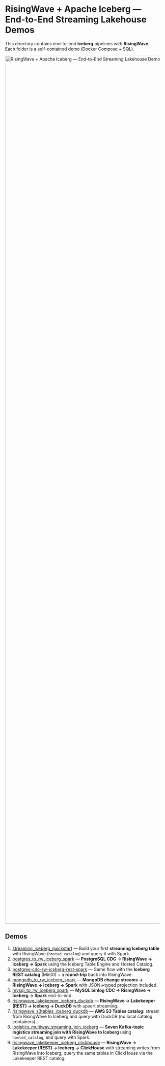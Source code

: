 # RisingWave + Apache Iceberg — End-to-End Streaming Lakehouse Demos
This directory contains end-to-end **Iceberg** pipelines with **RisingWave**. Each folder is a self-contained demo (Docker Compose + SQL).

<img width="3166" height="2820" alt="RisingWave + Apache Iceberg — End-to-End Streaming Lakehouse Demos" src="https://github.com/user-attachments/assets/b0d92a29-6dc7-4277-a381-579c8d628314" />

## Demos
1. [streaming_iceberg_quickstart](./streaming_iceberg_quickstart/) — Build your first **streaming Iceberg table** with RisingWave (`hosted_catalog`) and query it with Spark.
2. [postgres_to_rw_iceberg_spark](./postgres_to_rw_iceberg_spark/) — **PostgreSQL CDC → RisingWave → Iceberg → Spark** using the Iceberg Table Engine and Hosted Catalog.
3. [postgres-cdc-rw-iceberg-rest-spark](./postgres-cdc-rw-iceberg-rest-spark/) — Same flow with the **Iceberg REST catalog** (MinIO) + a **round-trip** back into RisingWave.
4. [mongodb_to_rw_iceberg_spark](./mongodb_to_rw_iceberg_spark/) — **MongoDB change streams → RisingWave → Iceberg → Spark** with JSON→typed projection included.
5. [mysql_to_rw_iceberg_spark](./mysql_to_rw_iceberg_spark/) — **MySQL binlog CDC → RisingWave → Iceberg → Spark** end-to-end.
6. [risingwave_lakekeeper_iceberg_duckdb](./risingwave_lakekeeper_iceberg_duckdb/) — **RisingWave → Lakekeeper (REST) → Iceberg → DuckDB** with upsert streaming.
7. [risingwave_s3tables_iceberg_duckdb](./risingwave_s3tables_iceberg_duckdb/) — **AWS S3 Tables catalog**: stream from RisingWave to Iceberg and query with DuckDB (no local catalog containers).
8. [logistics_multiway_streaming_join_iceberg](./logistics_multiway_streaming_join_iceberg/) — **Seven Kafka-topic logistics streaming join with RisingWave to Iceberg** using `hosted_catalog`, and query with Spark.
9. [risingwave_lakekeeper_iceberg_clickhouse](./risingwave_lakekeeper_iceberg_clickhouse) — **RisingWave → Lakekeeper (REST) → Iceberg → ClickHouse** with streaming writes from RisingWave into Iceberg, query the same tables in ClickHouse via the Lakekeeper REST catalog.
